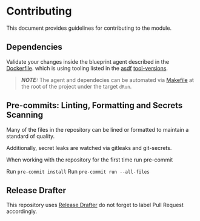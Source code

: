 # Contributing

This document provides guidelines for contributing to the module.

## Dependencies

Validate your changes inside the blueprint agent described in the [Dockerfile](blueprints/Dockerfile). which is using tooling listed in the [asdf](https://asdf-vm.com/) [tool-versions](blueprints/.tool-versions).

> **_NOTE:_** The agent and dependecies can be automated via [Makefile](Makefile) at the root of the project under the target `dRun`.

## Pre-commits: Linting, Formatting and Secrets Scanning

Many of the files in the repository can be lined or formatted to maintain a standard of quality.

Additionally, secret leaks are watched via gitleaks and git-secrets.

When working with the repository for the first time run pre-commit

Run `pre-commit install`
Run `pre-commit run --all-files`

## Release Drafter

This repository uses [Release Drafter](https://github.com/release-drafter/release-drafter) do not forget to label Pull Request accordingly.
